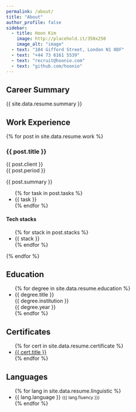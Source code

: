 ```yaml
---
permalink: /about/
title: "About"
author_profile: false
sidebar: 
  - title: Hoon Kim
    image: http://placehold.it/350x250
    image_alt: "image"
  - text: "104 Gifford Street, London N1 0DF"
  - text: "+44 73 6161 5539"
  - text: "recruit@hoonio.com"
  - text: "github.com/hoonio"
---
```


<article class="resume-wrapper text-center position-relative">
  <div class="resume-wrapper-inner mx-auto text-left bg-white shadow-lg">
    <div class="resume-body p-5">
      <section class="resume-section summary-section mb-5">
        <h2 class="resume-section-title text-uppercase font-weight-bold pb-3 mb-3">Career Summary</h2>
        <div class="resume-section-content">
          <p class="mb-0">{{ site.data.resume.summary }}</p>
        </div>
      </section><!--//summary-section-->
      <div class="row">
        <div class="col-lg-9">
          <section class="resume-section experience-section mb-5">
            <h2 class="resume-section-title text-uppercase font-weight-bold pb-3 mb-3">Work Experience</h2>
            <div class="resume-section-content">
              <div class="resume-timeline position-relative">
              {% for post in site.data.resume.work %}
                <article class="resume-timeline-item position-relative pb-5">
                  <h3 class="resume-position-title font-weight-bold mb-1">{{ post.title }}</h3>
                      <div class="resume-company-name ml-auto">{{ post.client }}</div>
                    <div class="resume-position-time">{{ post.period }}</div>
                  <div class="resume-timeline-item-desc">
                    <p>{{ post.summary }}</p>
                    <ul>
                      {% for task in post.tasks %}
                      <li>{{ task }}</li>
                      {% endfor %}
                    </ul>
                    <h4 class="resume-timeline-item-desc-heading font-weight-bold">Tech stacks</h4>
                    <ul>
                      {% for stack in post.stacks %}
                      <li>{{ stack }}</li>
                      {% endfor %}
                    </ul>
                  </div><!--//resume-timeline-item-desc-->
               </article>
              {% endfor %}
             </div><!--//resume-timeline-->
            </div>
          </section><!--//experience-section-->
        </div>
        <div class="col-lg-3">
         <section class="resume-section education-section mb-5">
            <h2 class="resume-section-title text-uppercase font-weight-bold pb-3 mb-3">Education</h2>
            <div class="resume-section-content">
              <ul class="list-unstyled">
                {% for degree in site.data.resume.education %}
                <li>
                  <div class="resume-degree font-weight-bold">{{ degree.title }}</div>
                  <div class="resume-degree-org">{{ degree.institution }}</div>
                  <div class="resume-degree-time">{{ degree.year }}</div>
                </li>
                {% endfor %}
              </ul>
            </div>
          </section><!--//education-section-->
        </div>
        <div class="col-lg-3">
         <section class="resume-section education-section mb-5">
            <h2 class="resume-section-title text-uppercase font-weight-bold pb-3 mb-3">Certificates</h2>
            <div class="resume-section-content">
              <ul class="list-unstyled">
                {% for cert in site.data.resume.certificate %}
                <li>
                  <a href="{{cert.link}}">{{ cert.title }}</a>
                </li>
                {% endfor %}
              </ul>
            </div>
          </section><!--//education-section-->
         <section class="resume-section language-section mb-5">
            <h2 class="resume-section-title text-uppercase font-weight-bold pb-3 mb-3">Languages</h2>
            <div class="resume-section-content">
              <ul class="list-unstyled">
                {% for lang in site.data.resume.linguistic %}
                <li class="mb-2"><span class="resume-lang-name font-weight-bold">{{ lang.language }}</span> <small class="text-muted font-weight-normal">({{ lang.fluency }})</small></li>
                {% endfor %}
              </ul>
            </div>
          </section><!--//language-section-->
       </div>
      </div><!--//row-->
    </div><!--//resume-body-->

 </div>
</article>
